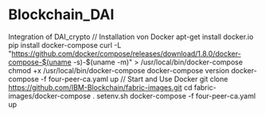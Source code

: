 # Blockchain_DAI
Integration of DAI_crypto
// Installation von Docker
  apt-get install docker.io
  pip install docker-compose
 curl -L "https://github.com/docker/compose/releases/download/1.8.0/docker-compose-$(uname -s)-$(uname -m)" > /usr/local/bin/docker-compose
chmod +x /usr/local/bin/docker-compose
docker-compose version
docker-compose -f four-peer-ca.yaml up
// Start and Use Docker
git clone https://github.com/IBM-Blockchain/fabric-images.git
cd fabric-images/docker-compose
. setenv.sh
docker-compose -f four-peer-ca.yaml up

